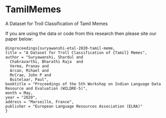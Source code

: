 # TamilMemes
A Dataset for Troll Classification of Tamil Memes

If you are using the data or code from this research then please site our paper below:



    @inproceedings{suryawanshi-etal-2020-tamil-meme,
    title = "A Dataset for Troll Classification of {Tamil} Memes",
    author = "Suryawanshi, Shardul and
      Chakravarthi, Bharathi Raja  and
      Verma, Pranav and
      Arcan, Mihael and
      McCrae, John P and
      Buitelaar, Paul",
    booktitle = "Proceedings of the 5th Workshop on Indian Language Data Resource and Evaluation (WILDRE-5)",
    month = May,
    year = "2020",
    address = "Marseille, France",
    publisher = "European Language Resources Association (ELRA)"
    }
